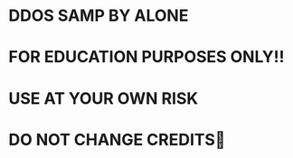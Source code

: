 # DDOS SAMP BY ALONE

# FOR EDUCATION PURPOSES ONLY!!

# USE AT YOUR OWN RISK

# DO NOT CHANGE CREDITS💞
